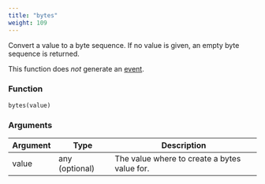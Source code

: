 ```yaml
---
title: "bytes"
weight: 109
---
```


Convert a value to a byte sequence. If no value is given, an empty byte sequence is returned.

This function does *not* generate an [event](../../overview/events).

### Function

`bytes(value)`

### Arguments

Argument | Type | Description
-------- | ---- | -----------
value | any (optional) | The value where to create a bytes value for.
